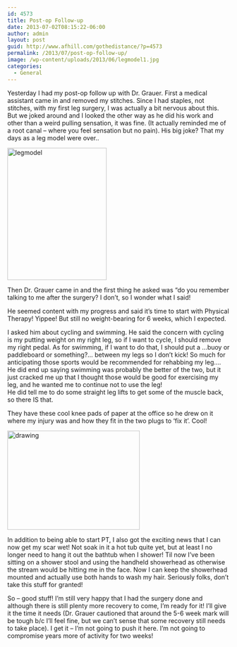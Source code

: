 ```yaml
---
id: 4573
title: Post-op Follow-up
date: 2013-07-02T08:15:22-06:00
author: admin
layout: post
guid: http://www.afhill.com/gothedistance/?p=4573
permalink: /2013/07/post-op-follow-up/
image: /wp-content/uploads/2013/06/legmodel1.jpg
categories:
  - General
---
```

Yesterday I had my post-op follow up with Dr. Grauer. First a medical assistant came in and removed my stitches. Since I had staples, not stitches, with my first leg surgery, I was actually a bit nervous about this. But we joked around and I looked the other way as he did his work and other than a weird pulling sensation, it was fine. (It actually reminded me of a root canal &#8211; where you feel sensation but no pain). His big joke? That my days as a leg model were over..

[<img class="aligncenter size-medium wp-image-4579" alt="legmodel" src="http://www.afhill.com/gothedistance/wp-content/uploads/2013/06/legmodel-225x300.jpg" width="225" height="300" />](http://www.afhill.com/gothedistance/wp-content/uploads/2013/06/legmodel.jpg)

Then Dr. Grauer came in and the first thing he asked was &#8220;do you remember talking to me after the surgery? I don&#8217;t, so I wonder what I said!

He seemed content with my progress and said it&#8217;s time to start with Physical Therapy! Yippee! But still no weight-bearing for 6 weeks, which I expected.

I asked him about cycling and swimming. He said the concern with cycling is my putting weight on my right leg, so if I want to cycle, I should remove my right pedal. As for swimming, if I want to do that, I should put a &#8230;buoy or paddleboard or something?&#8230; between my legs so I don&#8217;t kick! So much for anticipating those sports would be recommended for rehabbing my leg&#8230;. He did end up saying swimming was probably the better of the two, but it just cracked me up that I thought those would be good for exercising my leg, and he wanted me to continue not to use the leg!  
He did tell me to do some straight leg lifts to get some of the muscle back, so there IS that.

They have these cool knee pads of paper at the office so he drew on it where my injury was and how they fit in the two plugs to &#8216;fix it&#8217;. Cool!

[<img class="aligncenter size-medium wp-image-4580" alt="drawing" src="http://www.afhill.com/gothedistance/wp-content/uploads/2013/06/drawing-300x225.jpg" width="300" height="225" />](http://www.afhill.com/gothedistance/wp-content/uploads/2013/06/drawing.jpg)

In addition to being able to start PT, I also got the exciting news that I can now get my scar wet! Not soak in it a hot tub quite yet, but at least I no longer need to hang it out the bathtub when I shower! Til now I&#8217;ve been sitting on a shower stool and using the handheld showerhead as otherwise the stream would be hitting me in the face. Now I can keep the showerhead mounted and actually use both hands to wash my hair. Seriously folks, don&#8217;t take this stuff for granted!

So &#8211; good stuff! I&#8217;m still very happy that I had the surgery done and although there is still plenty more recovery to come, I&#8217;m ready for it! I&#8217;ll give it the time it needs (Dr. Grauer cautioned that around the 5-6 week mark will be tough b/c I&#8217;ll feel fine, but we can&#8217;t sense that some recovery still needs to take place). I get it &#8211; I&#8217;m not going to push it here. I&#8217;m not going to compromise years more of activity for two weeks!